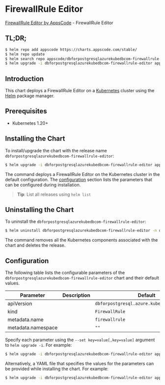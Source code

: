 # FirewallRule Editor

[FirewallRule Editor by AppsCode](https://appscode.com) - FirewallRule Editor

## TL;DR;

```bash
$ helm repo add appscode https://charts.appscode.com/stable/
$ helm repo update
$ helm search repo appscode/dbforpostgresqlazurekubedbcom-firewallrule-editor --version=v0.17.0
$ helm upgrade -i dbforpostgresqlazurekubedbcom-firewallrule-editor appscode/dbforpostgresqlazurekubedbcom-firewallrule-editor -n default --create-namespace --version=v0.17.0
```

## Introduction

This chart deploys a FirewallRule Editor on a [Kubernetes](http://kubernetes.io) cluster using the [Helm](https://helm.sh) package manager.

## Prerequisites

- Kubernetes 1.20+

## Installing the Chart

To install/upgrade the chart with the release name `dbforpostgresqlazurekubedbcom-firewallrule-editor`:

```bash
$ helm upgrade -i dbforpostgresqlazurekubedbcom-firewallrule-editor appscode/dbforpostgresqlazurekubedbcom-firewallrule-editor -n default --create-namespace --version=v0.17.0
```

The command deploys a FirewallRule Editor on the Kubernetes cluster in the default configuration. The [configuration](#configuration) section lists the parameters that can be configured during installation.

> **Tip**: List all releases using `helm list`

## Uninstalling the Chart

To uninstall the `dbforpostgresqlazurekubedbcom-firewallrule-editor`:

```bash
$ helm uninstall dbforpostgresqlazurekubedbcom-firewallrule-editor -n default
```

The command removes all the Kubernetes components associated with the chart and deletes the release.

## Configuration

The following table lists the configurable parameters of the `dbforpostgresqlazurekubedbcom-firewallrule-editor` chart and their default values.

|     Parameter      | Description |                        Default                         |
|--------------------|-------------|--------------------------------------------------------|
| apiVersion         |             | <code>dbforpostgresql.azure.kubedb.com/v1alpha1</code> |
| kind               |             | <code>FirewallRule</code>                              |
| metadata.name      |             | <code>firewallrule</code>                              |
| metadata.namespace |             | <code>""</code>                                        |


Specify each parameter using the `--set key=value[,key=value]` argument to `helm upgrade -i`. For example:

```bash
$ helm upgrade -i dbforpostgresqlazurekubedbcom-firewallrule-editor appscode/dbforpostgresqlazurekubedbcom-firewallrule-editor -n default --create-namespace --version=v0.17.0 --set apiVersion=dbforpostgresql.azure.kubedb.com/v1alpha1
```

Alternatively, a YAML file that specifies the values for the parameters can be provided while
installing the chart. For example:

```bash
$ helm upgrade -i dbforpostgresqlazurekubedbcom-firewallrule-editor appscode/dbforpostgresqlazurekubedbcom-firewallrule-editor -n default --create-namespace --version=v0.17.0 --values values.yaml
```
